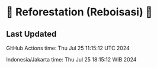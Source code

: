 
# 🌳 Reforestation (Reboisasi) 🌲

## Last Updated

GitHub Actions time: Thu Jul 25 11:15:12 UTC 2024

Indonesia/Jakarta time: Thu Jul 25 18:15:12 WIB 2024
